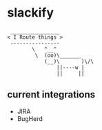 # slackify
```
 ________________
< I Route things >
 ----------------
        \   ^__^
         \  (oo)\_______
            (__)\       )\/\
                ||----w |
                ||     ||
```

## current integrations
* JIRA
* BugHerd
